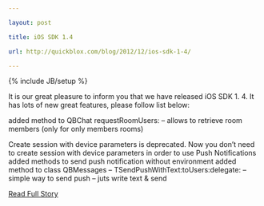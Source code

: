 ---
layout: post
title: iOS SDK 1.4
url: http://quickblox.com/blog/2012/12/ios-sdk-1-4/
---
{% include JB/setup %}
<p>  It is our great pleasure to inform you that we have released iOS SDK 1.  4.  It has lots of new great features, please follow list below:
 
 added method to QBChat requestRoomUsers: – allows to retrieve room members (only for only members rooms)
 
 Create session with device parameters is deprecated.  Now you don’t need to create session with device parameters in order to use Push Notifications
 added methods to send push notification without environment
 added method to class QBMessages – TSendPushWithText:toUsers:delegate: – simple way to send push – juts write text & send<br />
<p><a href="http://quickblox.com/blog/2012/12/ios-sdk-1-4/">Read Full Story</a></p>
